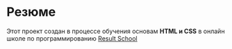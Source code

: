 # Резюме

Этот проект создан в процессе обучения основам **HTML и CSS** в онлайн школе по программированию [Result School](https://lk.result.school/teach/control/stream/view/id/695281402)
